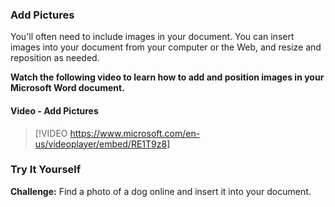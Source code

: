 ### Add Pictures
You'll often need to include images in your document. You can insert images into your document from your computer or the Web, and resize and reposition as needed. 

**Watch the following video to learn how to add and position images in your Microsoft Word document.**


#### Video - Add Pictures

> [!VIDEO https://www.microsoft.com/en-us/videoplayer/embed/RE1T9z8]


### Try It Yourself

**Challenge:** Find a photo of a dog online and insert it into your document.